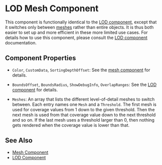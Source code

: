 # LOD Mesh Component

This component is functionally identical to the [LOD component](../lod-component.md), except that it switches only between [meshes](mesh-asset.md) rather than entire objects. It is thus both easier to set up and more efficient in these more limited use cases. For details how to use this component, please consult the [LOD component](../lod-component.md) documentation.

## Component Properties

* `Color`, `CustomData`, `SortingDepthOffset`: See the [mesh component](mesh-component.md) for details.

* `BoundsOffset`, `BoundsRadius`, `ShowDebugInfo`, `OverlapRanges`: See the [LOD component](../lod-component.md) for details.

* `Meshes`: An array that lists the different level-of-detail meshes to switch between. Each entry names one `Mesh` and a `Threshold`. The first mesh is used for coverage values from 1 down to the given threshold. Then the next mesh is used from that coverage value down to the next threshold and so on. If the last mesh uses a threshold larger than 0, then nothing gets rendered when the coverage value is lower than that.

## See Also

* [Mesh Component](mesh-component.md)
* [LOD Component](../lod-component.md)
